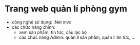 # Trang web quản lí phòng gym
- công nghệ sử dụng: .Net mvc
- các chức năng chính:
  + xem sản phẩm, tin tức, câu lạc bộ
  + các chức năng Admin: quản lí sản phẩm, quản lí tin tức, ...
